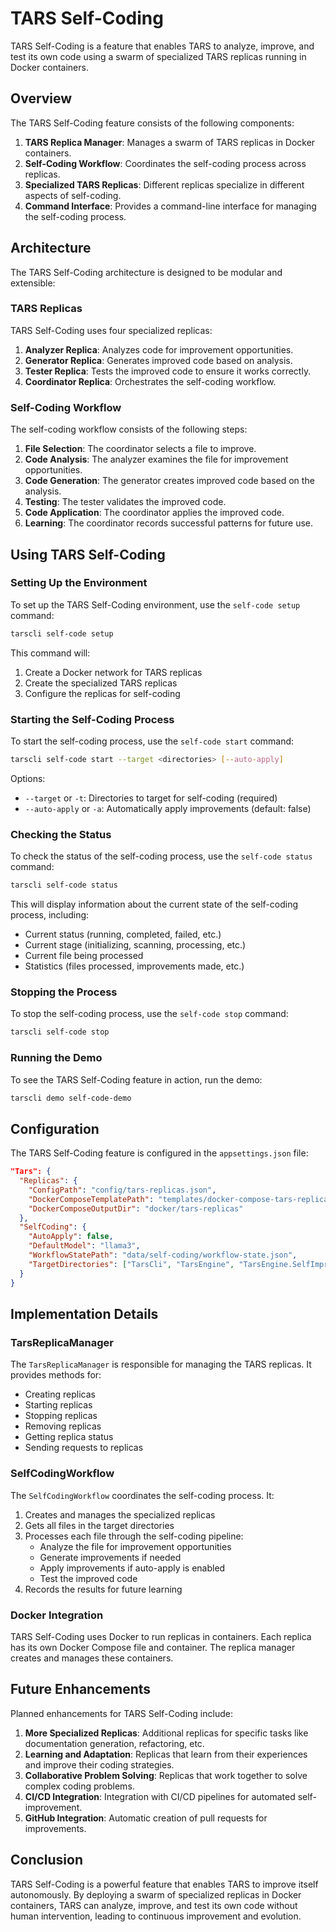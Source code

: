 # TARS Self-Coding

TARS Self-Coding is a feature that enables TARS to analyze, improve, and test its own code using a swarm of specialized TARS replicas running in Docker containers.

## Overview

The TARS Self-Coding feature consists of the following components:

1. **TARS Replica Manager**: Manages a swarm of TARS replicas in Docker containers.
2. **Self-Coding Workflow**: Coordinates the self-coding process across replicas.
3. **Specialized TARS Replicas**: Different replicas specialize in different aspects of self-coding.
4. **Command Interface**: Provides a command-line interface for managing the self-coding process.

## Architecture

The TARS Self-Coding architecture is designed to be modular and extensible:

### TARS Replicas

TARS Self-Coding uses four specialized replicas:

1. **Analyzer Replica**: Analyzes code for improvement opportunities.
2. **Generator Replica**: Generates improved code based on analysis.
3. **Tester Replica**: Tests the improved code to ensure it works correctly.
4. **Coordinator Replica**: Orchestrates the self-coding workflow.

### Self-Coding Workflow

The self-coding workflow consists of the following steps:

1. **File Selection**: The coordinator selects a file to improve.
2. **Code Analysis**: The analyzer examines the file for improvement opportunities.
3. **Code Generation**: The generator creates improved code based on the analysis.
4. **Testing**: The tester validates the improved code.
5. **Code Application**: The coordinator applies the improved code.
6. **Learning**: The coordinator records successful patterns for future use.

## Using TARS Self-Coding

### Setting Up the Environment

To set up the TARS Self-Coding environment, use the `self-code setup` command:

```bash
tarscli self-code setup
```

This command will:
1. Create a Docker network for TARS replicas
2. Create the specialized TARS replicas
3. Configure the replicas for self-coding

### Starting the Self-Coding Process

To start the self-coding process, use the `self-code start` command:

```bash
tarscli self-code start --target <directories> [--auto-apply]
```

Options:
- `--target` or `-t`: Directories to target for self-coding (required)
- `--auto-apply` or `-a`: Automatically apply improvements (default: false)

### Checking the Status

To check the status of the self-coding process, use the `self-code status` command:

```bash
tarscli self-code status
```

This will display information about the current state of the self-coding process, including:
- Current status (running, completed, failed, etc.)
- Current stage (initializing, scanning, processing, etc.)
- Current file being processed
- Statistics (files processed, improvements made, etc.)

### Stopping the Process

To stop the self-coding process, use the `self-code stop` command:

```bash
tarscli self-code stop
```

### Running the Demo

To see the TARS Self-Coding feature in action, run the demo:

```bash
tarscli demo self-code-demo
```

## Configuration

The TARS Self-Coding feature is configured in the `appsettings.json` file:

```json
"Tars": {
  "Replicas": {
    "ConfigPath": "config/tars-replicas.json",
    "DockerComposeTemplatePath": "templates/docker-compose-tars-replica.yml",
    "DockerComposeOutputDir": "docker/tars-replicas"
  },
  "SelfCoding": {
    "AutoApply": false,
    "DefaultModel": "llama3",
    "WorkflowStatePath": "data/self-coding/workflow-state.json",
    "TargetDirectories": ["TarsCli", "TarsEngine", "TarsEngine.SelfImprovement"]
  }
}
```

## Implementation Details

### TarsReplicaManager

The `TarsReplicaManager` is responsible for managing the TARS replicas. It provides methods for:

- Creating replicas
- Starting replicas
- Stopping replicas
- Removing replicas
- Getting replica status
- Sending requests to replicas

### SelfCodingWorkflow

The `SelfCodingWorkflow` coordinates the self-coding process. It:

1. Creates and manages the specialized replicas
2. Gets all files in the target directories
3. Processes each file through the self-coding pipeline:
   - Analyze the file for improvement opportunities
   - Generate improvements if needed
   - Apply improvements if auto-apply is enabled
   - Test the improved code
4. Records the results for future learning

### Docker Integration

TARS Self-Coding uses Docker to run replicas in containers. Each replica has its own Docker Compose file and container. The replica manager creates and manages these containers.

## Future Enhancements

Planned enhancements for TARS Self-Coding include:

1. **More Specialized Replicas**: Additional replicas for specific tasks like documentation generation, refactoring, etc.
2. **Learning and Adaptation**: Replicas that learn from their experiences and improve their coding strategies.
3. **Collaborative Problem Solving**: Replicas that work together to solve complex coding problems.
4. **CI/CD Integration**: Integration with CI/CD pipelines for automated self-improvement.
5. **GitHub Integration**: Automatic creation of pull requests for improvements.

## Conclusion

TARS Self-Coding is a powerful feature that enables TARS to improve itself autonomously. By deploying a swarm of specialized replicas in Docker containers, TARS can analyze, improve, and test its own code without human intervention, leading to continuous improvement and evolution.
